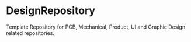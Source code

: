 # DesignRepository
Template Repository for PCB, Mechanical, Product, UI and Graphic Design related repositories.
